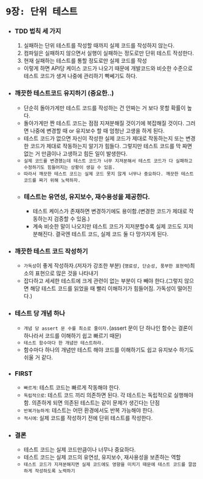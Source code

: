 # `9장: 단위 테스트`

- ### TDD 법칙 세 가지
  1. 실패하는 단위 테스트를 작성할 때까지 실제 코드를 작성하지 않는다.
  2. 컴파일은 실패하지 않으면서 실행이 실패하는 정도로만 단위 테스트 작성한다.
  3. 현재 실패하는 테스트를 통할 정도로만 실제 코드를 작성
  - 이렇게 하면 API당 케이스 코드가 나오기 때문에 개발코드와 비슷한 수준으로 테스트 코드가 생겨 나중에 관리하기 빡쎄기도 하다.

- ### 깨끗한 테스트코드 유지하기 (중요한..)
  - 단순히 돌아가게만 테스트 코드를 작성하는 건 안짜는 거 보다 못할 확률이 높다.
  - 돌아가게만 짠 테스트 코드는 점점 지져분해질 것이기에 복잡해질 것이다. 그러면 나중에 변경할 때 or 유지보수 할 때 엄청난 고생을 하게 된다.
  - 테스트 코드가 없으면 자신이 작성한 실제 코드가 제대로 작동하는지 또는 변경한 코드가 제대로 작동하는지 알기가 힘들다. 그렇지만 테스트 코드를 막 짜면 없는 거 만큼이나 고생하고 힘든 일이 발생한다. 
  - `실제 코드를 변경했는데 테스트 코드가 너무 지져분해서 테스트 코드가 다 실패하고 수정하기도 힘들어지는 상황이 생길 수 있음.`
  - `따라서 깨끗한 테스트 코드는 실제 코드 못지 않게 너무나 중요하다. 깨끗한 테스트 코드를 짜기 위해 노력하자.`
  - ### 테스트는 유연성, 유지보수, 재수용성을 제공한다.
    - 테스트 케이스가 존재하면 변경하기에도 용이함.(변경한 코드가 제대로 작동하는지 검증할 수 있음.)
    - 계속 비슷한 말이 나오지만 테스트 코드가 지저분할수록 실제 코드도 지저분해진다. 결국엔 테스트 코드, 실제 코드 둘 다 망가지게 된다. 

- ### 깨끗한 테스트 코드 작성하기
  - `가독성`이 좋게 작성하자.(저자가 강조한 부분) (`명료성, 단순성, 풍부한 표현력`)최소의 표현으로 많은 것을 나타내기
  - 잡다하고 세세한 테스트에 크게 관련이 없는 부분이 다 빼야 한다.(그렇지 않으면 해당 테스트 코드를 읽었을 때 빨리 이해하기가 힘들어짐. 가독성이 떨어진다.)

- ### 테스트 당 개념 하나
  - `개념 당 assert 문 수를 최소로 줄이자.`(assert 문이 단 하나인 함수는 결론이 하나라서 코드를 이해하기 쉽고 빠르기 때문)
  - `테스트 함수마다 한 개념만 테스트하라.`
  - 함수마다 하나의 개념만 테스트 해야 코드를 이해하기도 쉽고 유지보수 하기도 쉬울 거 같다.

- ### FIRST
  - `빠르게`: 테스트 코드는 빠르게 작동해야 한다. 
  - `독립적으로`: 테스트 코드 끼리 의존하면 된다. 각 테스트는 독립적으로 실행해야 함. 의존하게 되면 의존된 테스트는 같이 문제가 생긴다는 단점
  - `반복가능하게`: 테스트는 어떤 환경에서도 반복 가능해야 한다. 
  - `적시에`: 실제 코드를 작성하기 전에 단위 테스트를 작성한다. 

- ### 결론
  - 테스트 코드는 실제 코드만큼이나 너무나 중요하다.
  - 테스트 코드는 실제 코드의 유연성, 유지보수, 재사용성을 보존하는 역할
  - `테스트 코드가 지져분해지면 실제 코드에도 영향을 미치기 때문에 테스트 코드를 깔끔하게 작성하도록 노력하기`


  